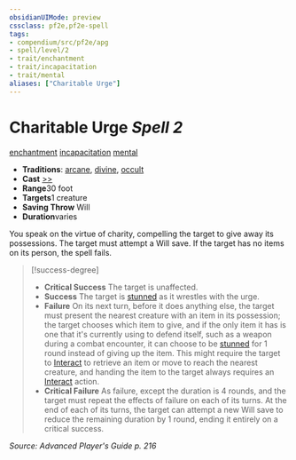 ```yaml
---
obsidianUIMode: preview
cssclass: pf2e,pf2e-spell
tags:
- compendium/src/pf2e/apg
- spell/level/2
- trait/enchantment
- trait/incapacitation
- trait/mental
aliases: ["Charitable Urge"]
---
```

# Charitable Urge *Spell 2*   
[enchantment](../../rules/traits/enchantment.md)  [incapacitation](../../rules/traits/incapacitation.md)  [mental](../../rules/traits/mental.md)  

- **Traditions**: [arcane](../../rules/traits/arcane.md), [divine](../../rules/traits/divine.md), [occult](../../rules/traits/occult.md)
- **Cast** [>>](../../rules/core-rulebook/chapter-9-playing-the-game.md#Actions "Two-Action") 
- **Range**30 foot
- **Targets**1 creature
- **Saving Throw** Will
- **Duration**varies

You speak on the virtue of charity, compelling the target to give away its possessions. The target must attempt a Will save. If the target has no items on its person, the spell fails.

> [!success-degree] 
> - **Critical Success** The target is unaffected.
> - **Success** The target is [stunned](../../rules/conditions.md#Stunned) as it wrestles with the urge.
> - **Failure** On its next turn, before it does anything else, the target must present the nearest creature with an item in its possession; the target chooses which item to give, and if the only item it has is one that it's currently using to defend itself, such as a weapon during a combat encounter, it can choose to be [stunned](../../rules/conditions.md#Stunned) for 1 round instead of giving up the item. This might require the target to [Interact](../../rules/actions/interact.md) to retrieve an item or move to reach the nearest creature, and handing the item to the target always requires an [Interact](../../rules/actions/interact.md) action.
> - **Critical Failure** As failure, except the duration is 4 rounds, and the target must repeat the effects of failure on each of its turns. At the end of each of its turns, the target can attempt a new Will save to reduce the remaining duration by 1 round, ending it entirely on a critical success.

*Source: Advanced Player's Guide p. 216*